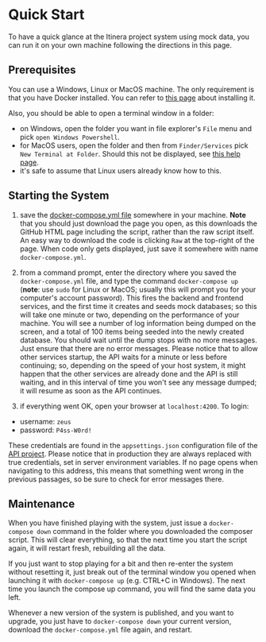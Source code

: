 # Quick Start

To have a quick glance at the Itinera project system using mock data, you can run it on your own machine following the directions in this page.

## Prerequisites

You can use a Windows, Linux or MacOS machine. The only requirement is that you have Docker installed. You can refer to [this page](https://github.com/vedph/cadmus_doc/blob/master/deploy/docker-setup.md) about installing it.

Also, you should be able to open a terminal window in a folder:

- on Windows, open the folder you want in file explorer's `File` menu and pick `open Windows Powershell`.
- for MacOS users, open the folder and then from `Finder/Services` pick `New Terminal at Folder`. Should this not be displayed, see [this help page](https://www.howtogeek.com/210147/how-to-open-terminal-in-the-current-os-x-finder-location/).
- it's safe to assume that Linux users already know how to this.

## Starting the System

1. save the [docker-compose.yml file](https://github.com/vedph/cadmus_itinera_app/blob/master/docker-compose.yml) somewhere in your machine. **Note** that you should just download the page you open, as this downloads the GitHub HTML page including the script, rather than the raw script itself. An easy way to download the code is clicking `Raw` at the top-right of the page. When code only gets displayed, just save it somewhere with name `docker-compose.yml`.

2. from a command prompt, enter the directory where you saved the `docker-compose.yml` file, and type the command `docker-compose up` (**note**: use `sudo` for Linux or MacOS; usually this will prompt you for your computer's account password). This fires the backend and frontend services, and the first time it creates and seeds mock databases; so this will take one minute or two, depending on the performance of your machine. You will see a number of log information being dumped on the screen, and a total of 100 items being seeded into the newly created database. You should wait until the dump stops with no more messages. Just ensure that there are no error messages. Please notice that to allow other services startup, the API waits for a minute or less before continuing; so, depending on the speed of your host system, it might happen that the other services are already done and the API is still waiting, and in this interval of time you won't see any message dumped; it will resume as soon as the API continues.

3. if everything went OK, open your browser at `localhost:4200`. To login:

- username: `zeus`
- password: `P4ss-W0rd!`

These credentials are found in the `appsettings.json` configuration file of the [API project](https://github.com/vedph/cadmus_itinera_api). Please notice that in production they are always replaced with true credentials, set in server environment variables. If no page opens when navigating to this address, this means that something went wrong in the previous passages, so be sure to check for error messages there.

## Maintenance

When you have finished playing with the system, just issue a `docker-compose down` command in the folder where you downloaded the composer script. This will clear everything, so that the next time you start the script again, it will restart fresh, rebuilding all the data.

If you just want to stop playing for a bit and then re-enter the system without resetting it, just break out of the terminal window you opened when launching it with `docker-compose up` (e.g. CTRL+C in Windows). The next time you launch the compose up command, you will find the same data you left.

Whenever a new version of the system is published, and you want to upgrade, you just have to `docker-compose down` your current version, download the `docker-compose.yml` file again, and restart.
